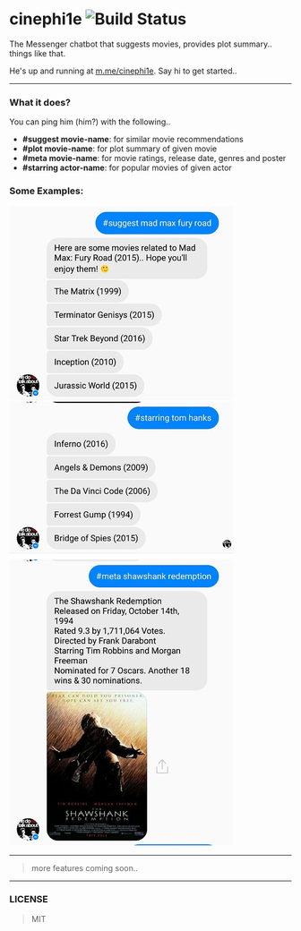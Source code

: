 # cinephi1e ![Build Status](https://travis-ci.org/tanmayrajani/cinephi1e.svg?branch=master)
The Messenger chatbot that suggests movies, provides plot summary.. things like that. 

He's up and running at [m.me/cinephi1e](https://m.me/cinephi1e). Say hi to get started..

-----------
### What it does?
You can ping him (him?) with the following..
- **#suggest movie-name**: for similar movie recommendations
- **#plot movie-name**: for plot summary of given movie
- **#meta movie-name**: for movie ratings, release date, genres and poster
- **#starring actor-name**: for popular movies of given actor

### Some Examples:
![Alt text](/images/suggest.jpg) ![Alt text](/images/starring.jpg) ![Alt text](/images/meta.jpg)

------------
> more features coming soon.. 

------------
### LICENSE
> MIT
